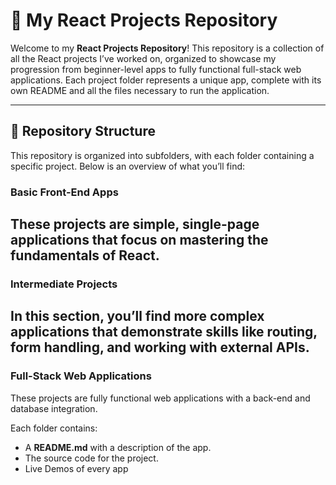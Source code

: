 # 🌟 My React Projects Repository

Welcome to my **React Projects Repository**! This repository is a collection of all the React projects I’ve worked on, organized to showcase my progression from beginner-level apps to fully functional full-stack web applications. Each project folder represents a unique app, complete with its own README and all the files necessary to run the application.

---

## 📂 Repository Structure  

This repository is organized into subfolders, with each folder containing a specific project. Below is an overview of what you’ll find:  

###  Basic Front-End Apps

These projects are simple, single-page applications that focus on mastering the fundamentals of React.  
---

### Intermediate Projects 

 In this section, you’ll find more complex applications that demonstrate skills like routing, form handling, and working with external APIs. 
---

###  Full-Stack Web Applications  ### 

These projects are fully functional web applications with a back-end and database integration.  


Each folder contains:  
- A **README.md** with a description of the app.  
- The source code for the project.  
- Live Demos of every app 
